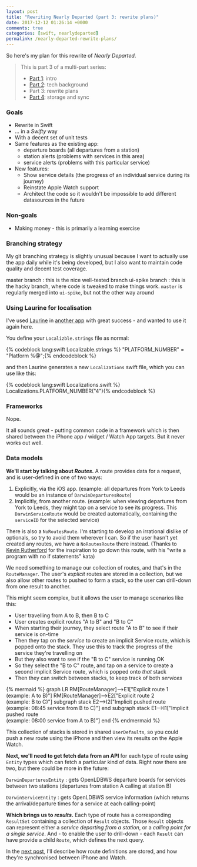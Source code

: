 ```yaml
---
layout: post
title: "Rewriting Nearly Departed (part 3: rewrite plans)"
date: 2017-12-12 01:26:14 +0000
comments: true
categories: [swift, nearlydeparted]
permalink: /nearly-departed-rewrite-plans/
---
```


So here's my plan for this rewrite of _Nearly Departed_.

<!-- more -->

> This is part 3 of a multi-part series:
>
> * [Part 1][part1]: intro
> * [Part 2][part2]: tech background
> * Part 3: rewrite plans
> * [Part 4][part4]: storage and sync

### Goals

* Rewrite in Swift
* ... in a _Swifty_ way
* With a decent set of unit tests
* Same features as the existing app:
  * departure boards (all departures from a station)
  * station alerts (problems with services in this area)
  * service alerts (problems with this particular service)
* New features:
  * Show service details (the progress of an individual service during its journey)
  * Reinstate Apple Watch support
  * Architect the code so it wouldn't be impossible to add different datasources in the future

### Non-goals

* Making money - this is primarily a learning exercise


### Branching strategy

My git branching strategy is slightly unusual because I want to actually use the app daily while it's being developed, but I also want to maintain code quality and decent test coverage.

master branch
: this is the nice well-tested branch
ui-spike branch
: this is the hacky branch, where code is tweaked to make things work. `master` is regularly merged into `ui-spike`, but not the other way around


### Using Laurine for localisation

I've used [Laurine][laurine] in [another app][tldr-pages] with great success - and wanted to use it again here.

You define your `Localizble.strings` file as normal:

{% codeblock lang:swift Localizable.strings %}
"PLATFORM_NUMBER" = "Platform %@";{% endcodeblock %}

and then Laurine generates a new `Localizations` swift file, which you can use like this:

{% codeblock lang:swift Localizations.swift %}
Localizations.PLATFORM_NUMBER("4"){% endcodeblock %}


### Frameworks

Nope.

It all sounds great - putting common code in a framework which is then shared between the iPhone app / widget / Watch App targets. But it never works out well.



### Data models

**We'll start by talking about _Routes_.** A route provides data for a request, and is user-defined in one of two ways:

1. Explicitly, via the iOS app. (example: all departures from York to Leeds would be an instance of `DarwinDeparturesRoute`)
2. Implicitly, from another route. (example: when viewing departures from York to Leeds, they might tap on a service to see its progress. This `DarwinServiceRoute` would be created automatically, containing the `serviceID` for the selected service)

There is also a `NoRoutesRoute`. I'm starting to develop an irrational dislike of optionals, so try to avoid them wherever I can. So if the user hasn't yet created any routes, we have a `NoRoutesRoute` there instead. (Thanks to [Kevin Rutherford][kevinrutherford] for the inspiration to go down this route, with his "write a program with no if statements" kata)

We need something to manage our collection of routes, and that's in the `RouteManager`. The user's _explicit_ routes are stored in a collection, but we also allow other routes to pushed to form a stack, so the user can drill-down from one result to another.

This might seem complex, but it allows the user to manage scenarios like this:

* User travelling from A to B, then B to C
* User creates explicit routes "A to B" and "B to C"
* When starting their journey, they select route "A to B" to see if their service is on-time
* Then they tap on the _service_ to create an implicit Service route, which is popped onto the stack. They use this to track the progress of the service they're travelling on
* But they also want to see if the "B to C" service is running OK
* So they select the "B to C" route, and tap on a service to create a second implicit Service route, which is popped onto _that_ stack
* Then they can switch between stacks, to keep track of both _services_

{% mermaid %}
graph LR
RM[RouteManager]-->E1["Explicit route 1<br/>(example: A to B)"]
RM[RouteManager]-->E2["Explicit route 2<br/>(example: B to C)"]
subgraph stack
E2-->I2["Implicit pushed route<br/>(example: 08:45 service from B to C)"]
end
subgraph stack
E1-->I1["Implicit pushed route<br/>(example: 08:00 service from A to B)"]
end
{% endmermaid %}

This collection of stacks is stored in shared `UserDefaults`, so you could push a new route using the iPhone and then view its results on the Apple Watch.


**Next, we'll need to get fetch data from an API** for each type of route using `Entity` types which can fetch a particular kind of data. Right now there are two, but there could be more in the future:

`DarwinDeparturesEntity`
: gets OpenLDBWS departure boards for services between two stations (departures from station A calling at station B)

`DarwinServiceEntity`
: gets OpenLDBWS service information (which returns the arrival/departure times for a service at each calling-point)

**Which brings us to _results_.** Each type of route has a corresponding `ResultSet` containing a collection of `Result` objects. Those `Result` objects can represent either a _service departing from a station_, or a _calling point for a single service_. And - to enable the user to drill-down - each `Result` can have provide a child `Route`, which defines the next query.


In the [next post][part4], I'll describe how route definitions are stored, and how they're synchronised between iPhone and Watch.


[kevinrutherford]: https://twitter.com/kevinrutherford
[laurine]: https://github.com/JiriTrecak/Laurine/
[tldr-pages]: https://itunes.apple.com/us/app/tldt-pages/id1071725095?ls=1&mt=8

[part1]: /nearly-departed-rewrite-intro/
[part2]: /nearly-departed-rewrite-tech-background/
[part3]: /nearly-departed-rewrite-plans/
[part4]: /nearly-departed-rewrite-storage-and-sync/


